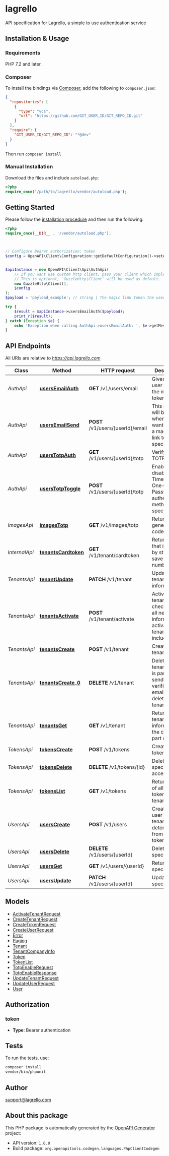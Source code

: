 # lagrello

API specification for Lagrello, a simple to use authentication service


## Installation & Usage

### Requirements

PHP 7.2 and later.

### Composer

To install the bindings via [Composer](https://getcomposer.org/), add the following to `composer.json`:

```json
{
  "repositories": [
    {
      "type": "vcs",
      "url": "https://github.com/GIT_USER_ID/GIT_REPO_ID.git"
    }
  ],
  "require": {
    "GIT_USER_ID/GIT_REPO_ID": "*@dev"
  }
}
```

Then run `composer install`

### Manual Installation

Download the files and include `autoload.php`:

```php
<?php
require_once('/path/to/lagrello/vendor/autoload.php');
```

## Getting Started

Please follow the [installation procedure](#installation--usage) and then run the following:

```php
<?php
require_once(__DIR__ . '/vendor/autoload.php');



// Configure Bearer authorization: token
$config = OpenAPI\Client\Configuration::getDefaultConfiguration()->setAccessToken('YOUR_ACCESS_TOKEN');


$apiInstance = new OpenAPI\Client\Api\AuthApi(
    // If you want use custom http client, pass your client which implements `GuzzleHttp\ClientInterface`.
    // This is optional, `GuzzleHttp\Client` will be used as default.
    new GuzzleHttp\Client(),
    $config
);
$payload = 'payload_example'; // string | The magic link token the user sent

try {
    $result = $apiInstance->usersEmailAuth($payload);
    print_r($result);
} catch (Exception $e) {
    echo 'Exception when calling AuthApi->usersEmailAuth: ', $e->getMessage(), PHP_EOL;
}

```

## API Endpoints

All URIs are relative to *https://api.lagrello.com*

Class | Method | HTTP request | Description
------------ | ------------- | ------------- | -------------
*AuthApi* | [**usersEmailAuth**](docs/Api/AuthApi.md#usersemailauth) | **GET** /v1/users/email | Gives back user data for the magic link token
*AuthApi* | [**usersEmailSend**](docs/Api/AuthApi.md#usersemailsend) | **POST** /v1/users/{userId}/email | This endpoint will be used when you want to send a magic login link to specified user
*AuthApi* | [**usersTotpAuth**](docs/Api/AuthApi.md#userstotpauth) | **GET** /v1/users/{userId}/totp | Verify users TOTP token
*AuthApi* | [**usersTotpToggle**](docs/Api/AuthApi.md#userstotptoggle) | **POST** /v1/users/{userId}/totp | Enables or disables Time-based One-Time Password authentication method for specified user
*ImagesApi* | [**imagesTotp**](docs/Api/ImagesApi.md#imagestotp) | **GET** /v1/images/totp | Returns a generated QR code
*InternalApi* | [**tenantsCardtoken**](docs/Api/InternalApi.md#tenantscardtoken) | **GET** /v1/tenant/cardtoken | Returns token that is used by stripe to save card number.
*TenantsApi* | [**tenantUpdate**](docs/Api/TenantsApi.md#tenantupdate) | **PATCH** /v1/tenant | Updates tenant information
*TenantsApi* | [**tenantsActivate**](docs/Api/TenantsApi.md#tenantsactivate) | **POST** /v1/tenant/activate | Activates the tenant, checks that all necessary information to activate a tenant is included
*TenantsApi* | [**tenantsCreate**](docs/Api/TenantsApi.md#tenantscreate) | **POST** /v1/tenant | Creates new tenant
*TenantsApi* | [**tenantsCreate_0**](docs/Api/TenantsApi.md#tenantscreate_0) | **DELETE** /v1/tenant | Deletes tenant caller is part of, will send verification email before deleting tenant
*TenantsApi* | [**tenantsGet**](docs/Api/TenantsApi.md#tenantsget) | **GET** /v1/tenant | Returns the tenant information the caller is part of
*TokensApi* | [**tokensCreate**](docs/Api/TokensApi.md#tokenscreate) | **POST** /v1/tokens | Creates new token
*TokensApi* | [**tokensDelete**](docs/Api/TokensApi.md#tokensdelete) | **DELETE** /v1/tokens/{id} | Deletes specifed access token
*TokensApi* | [**tokensList**](docs/Api/TokensApi.md#tokenslist) | **GET** /v1/tokens | Returns a list of all active tokens in tenant
*UsersApi* | [**usersCreate**](docs/Api/UsersApi.md#userscreate) | **POST** /v1/users | Creates a user in tenant, tenant is determined from the token
*UsersApi* | [**usersDelete**](docs/Api/UsersApi.md#usersdelete) | **DELETE** /v1/users/{userId} | Deletes specified user
*UsersApi* | [**usersGet**](docs/Api/UsersApi.md#usersget) | **GET** /v1/users/{userId} | Returns specified user
*UsersApi* | [**usersUpdate**](docs/Api/UsersApi.md#usersupdate) | **PATCH** /v1/users/{userId} | Updates specified user

## Models

- [ActivateTenantRequest](docs/Model/ActivateTenantRequest.md)
- [CreateTenantRequest](docs/Model/CreateTenantRequest.md)
- [CreateTokenRequest](docs/Model/CreateTokenRequest.md)
- [CreateUserRequest](docs/Model/CreateUserRequest.md)
- [Error](docs/Model/Error.md)
- [Paging](docs/Model/Paging.md)
- [Tenant](docs/Model/Tenant.md)
- [TenantCompanyInfo](docs/Model/TenantCompanyInfo.md)
- [Token](docs/Model/Token.md)
- [TokenList](docs/Model/TokenList.md)
- [TotpEnableRequest](docs/Model/TotpEnableRequest.md)
- [TotpEnableResponse](docs/Model/TotpEnableResponse.md)
- [UpdateTenantRequest](docs/Model/UpdateTenantRequest.md)
- [UpdateUserRequest](docs/Model/UpdateUserRequest.md)
- [User](docs/Model/User.md)

## Authorization

### token

- **Type**: Bearer authentication

## Tests

To run the tests, use:

```bash
composer install
vendor/bin/phpunit
```

## Author

support@lagrello.com

## About this package

This PHP package is automatically generated by the [OpenAPI Generator](https://openapi-generator.tech) project:

- API version: `1.0.0`
- Build package: `org.openapitools.codegen.languages.PhpClientCodegen`
